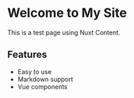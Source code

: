 # Welcome to My Site

This is a test page using Nuxt Content.

## Features

- Easy to use
- Markdown support
- Vue components
